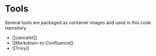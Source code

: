 # Tools

Several tools are packaged as container images and used in this code repository.

- [[cancelot]]
- [[Markdown-to-Confluence]]
- [[Trivy]]
